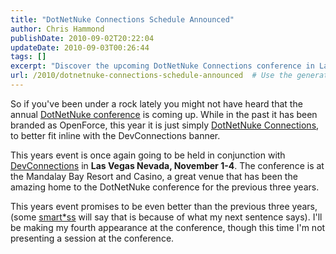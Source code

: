 ```yaml
---
title: "DotNetNuke Connections Schedule Announced"
author: Chris Hammond
publishDate: 2010-09-02T20:22:04
updateDate: 2010-09-03T00:26:44
tags: []
excerpt: "Discover the upcoming DotNetNuke Connections conference in Las Vegas, replacing OpenForce. Join industry experts at Mandalay Bay Resort from November 1-4!"
url: /2010/dotnetnuke-connections-schedule-announced  # Use the generated URL with year
---
```

<p>So if you've been under a rock lately you might not have heard that the annual <a href="https://devconnections.com/shows/FALL2010DN/default.asp?s=158" target="_blank">DotNetNuke conference</a> is coming up. While in the past it has been branded as OpenForce, this year it is just simply <a href="https://devconnections.com/shows/FALL2010DN/default.asp?s=158" target="_blank">DotNetNuke Connections</a>, to better fit inline with the DevConnections banner.</p> <p>This years event is once again going to be held in conjunction with <a href="https://www.devconnections.com" target="_blank">DevConnections</a> in <strong>Las Vegas Nevada, November 1-4</strong>. The conference is at the Mandalay Bay Resort and Casino, a great venue that has been the amazing home to the DotNetNuke conference for the previous three years.</p> <p>This years event promises to be even better than the previous three years, (some <a href="https://local.dotnetnuke.com/Community/Blogs/tabid/825/BlogID/239/Default.aspx" target="_blank">smart*ss</a> will say that is because of what my next sentence says). I'll be making my fourth appearance at the conference, though this time I'm not presenting a session at the conference.</p>

